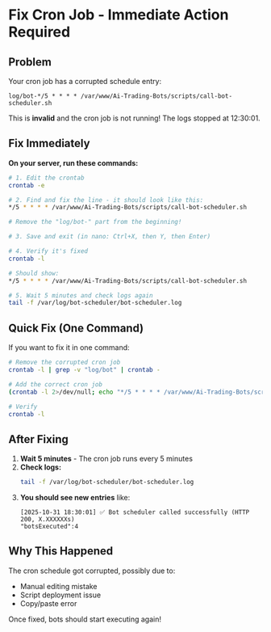 # Fix Cron Job - Immediate Action Required

## Problem
Your cron job has a corrupted schedule entry:
```
log/bot-*/5 * * * * /var/www/Ai-Trading-Bots/scripts/call-bot-scheduler.sh
```

This is **invalid** and the cron job is not running! The logs stopped at 12:30:01.

## Fix Immediately

**On your server, run these commands:**

```bash
# 1. Edit the crontab
crontab -e

# 2. Find and fix the line - it should look like this:
*/5 * * * * /var/www/Ai-Trading-Bots/scripts/call-bot-scheduler.sh

# Remove the "log/bot-" part from the beginning!

# 3. Save and exit (in nano: Ctrl+X, then Y, then Enter)

# 4. Verify it's fixed
crontab -l

# Should show:
*/5 * * * * /var/www/Ai-Trading-Bots/scripts/call-bot-scheduler.sh

# 5. Wait 5 minutes and check logs again
tail -f /var/log/bot-scheduler/bot-scheduler.log
```

## Quick Fix (One Command)

If you want to fix it in one command:

```bash
# Remove the corrupted cron job
crontab -l | grep -v "log/bot" | crontab -

# Add the correct cron job
(crontab -l 2>/dev/null; echo "*/5 * * * * /var/www/Ai-Trading-Bots/scripts/call-bot-scheduler.sh") | crontab -

# Verify
crontab -l
```

## After Fixing

1. **Wait 5 minutes** - The cron job runs every 5 minutes
2. **Check logs:**
   ```bash
   tail -f /var/log/bot-scheduler/bot-scheduler.log
   ```
3. **You should see new entries** like:
   ```
   [2025-10-31 18:30:01] ✅ Bot scheduler called successfully (HTTP 200, X.XXXXXXs)
   "botsExecuted":4
   ```

## Why This Happened

The cron schedule got corrupted, possibly due to:
- Manual editing mistake
- Script deployment issue
- Copy/paste error

Once fixed, bots should start executing again!


